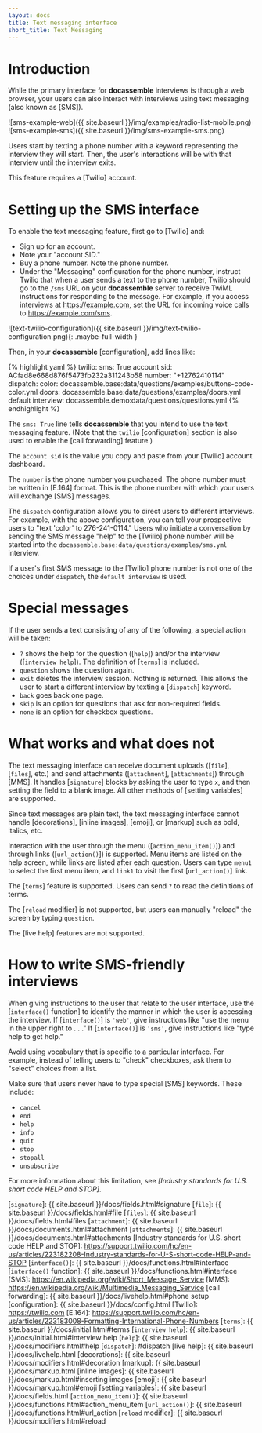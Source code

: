 ```yaml
---
layout: docs
title: Text messaging interface
short_title: Text Messaging
---
```


# Introduction

While the primary interface for **docassemble** interviews is through
a web browser, your users can also interact with interviews using text
messaging (also known as [SMS]).

![sms-example-web]({{ site.baseurl }}/img/examples/radio-list-mobile.png)
![sms-example-sms]({{ site.baseurl }}/img/sms-example-sms.png)

Users start by texting a phone number with a keyword representing the
interview they will start.  Then, the user's interactions will be with
that interview until the interview exits.

This feature requires a [Twilio] account.

# <a name="sms setup"></a>Setting up the SMS interface

To enable the text messaging feature, first go to [Twilio] and:

* Sign up for an account.
* Note your "account SID."
* Buy a phone number.  Note the phone number.
* Under the "Messaging" configuration for the phone number, instruct
  Twilio that when a user sends a text to the phone number, Twilio should go to
  the `/sms` URL on your **docassemble** server to receive TwiML
  instructions for responding to the message.  For example, if you access
  interviews at https://example.com, set the URL for incoming voice
  calls to https://example.com/sms.

![text-twilio-configuration]({{ site.baseurl }}/img/text-twilio-configuration.png){: .maybe-full-width }

Then, in your **docassemble** [configuration], add lines like:

{% highlight yaml %}
twilio:
  sms: True
  account sid: ACfad8e668d876f5473fb232a311243b58
  number: "+12762410114"
  dispatch:
    color: docassemble.base:data/questions/examples/buttons-code-color.yml
    doors: docassemble.base:data/questions/examples/doors.yml
  default interview: docassemble.demo:data/questions/questions.yml
{% endhighlight %}

The `sms: True` line tells **docassemble** that you intend to use the
text messaging feature.  (Note that the `twilio` [configuration]
section is also used to enable the [call forwarding] feature.)

The `account sid` is the value you copy and paste from your [Twilio]
account dashboard.

The `number` is the phone number you purchased.  The phone number
must be written in [E.164] format.  This is the phone number with
which your users will exchange [SMS] messages.

<a name="dispatch"></a>The `dispatch` configuration allows you to
direct users to different interviews.  For example, with the above
configuration, you can tell your prospective users to "text 'color' to
276-241-0114."  Users who initiate a conversation by sending the SMS
message "help" to the [Twilio] phone number will be started into the
`docassemble.base:data/questions/examples/sms.yml` interview.

If a user's first SMS message to the [Twilio] phone number is not one
of the choices under `dispatch`, the `default interview` is used.

# Special messages

If the user sends a text consisting of any of the following, a special
action will be taken:

* `?` shows the help for the question ([`help`]) and/or the interview
([`interview help`]).  The definition of [`terms`] is included.
* `question` shows the question again.
* `exit` deletes the interview session.  Nothing is returned.  This
  allows the user to start a different interview by texting a
  [`dispatch`] keyword.
* `back` goes back one page.
* `skip` is an option for questions that ask for non-required fields.
* `none` is an option for checkbox questions.

# What works and what does not

The text messaging interface can receive document uploads ([`file`],
[`files`], etc.) and send attachments ([`attachment`],
[`attachments`]) through [MMS].  It handles [`signature`] blocks by
asking the user to type `x`, and then setting the field to a blank
image.  All other methods of [setting variables] are supported.

Since text messages are plain text, the text messaging interface
cannot handle [decorations], [inline images], [emoji], or [markup]
such as bold, italics, etc.

Interaction with the user through the menu ([`action_menu_item()`])
and through links ([`url_action()`]) is supported.  Menu items are
listed on the help screen, while links are listed after each question.
Users can type `menu1` to select the first menu item, and `link1` to
visit the first [`url_action()`] link.

The [`terms`] feature is supported.  Users can send `?` to read the
definitions of terms.

The [`reload` modifier] is not supported, but users can manually
"reload" the screen by typing `question`.

The [live help] features are not supported.

# How to write SMS-friendly interviews

When giving instructions to the user that relate to the user
interface, use the [`interface()` function] to identify the manner in
which the user is accessing the interview.  If [`interface()`] is
`'web'`, give instructions like "use the menu in the upper right to
. . ."  If [`interface()`] is `'sms'`, give instructions like "type
help to get help."

Avoid using vocabulary that is specific to a particular interface.
For example, instead of telling users to "check" checkboxes, ask them
to "select" choices from a list.

Make sure that users never have to type special [SMS] keywords.  These
include:

* `cancel`
* `end`
* `help`
* `info`
* `quit`
* `stop`
* `stopall`
* `unsubscribe`

For more information about this limitation, see
_[Industry standards for U.S. short code HELP and STOP]_.

[`signature`]: {{ site.baseurl }}/docs/fields.html#signature
[`file`]: {{ site.baseurl }}/docs/fields.html#file
[`files`]: {{ site.baseurl }}/docs/fields.html#files
[`attachment`]: {{ site.baseurl }}/docs/documents.html#attachment
[`attachments`]: {{ site.baseurl }}/docs/documents.html#attachments
[Industry standards for U.S. short code HELP and STOP]: https://support.twilio.com/hc/en-us/articles/223182208-Industry-standards-for-U-S-short-code-HELP-and-STOP
[`interface()`]: {{ site.baseurl }}/docs/functions.html#interface
[`interface()` function]: {{ site.baseurl }}/docs/functions.html#interface
[SMS]: https://en.wikipedia.org/wiki/Short_Message_Service
[MMS]: https://en.wikipedia.org/wiki/Multimedia_Messaging_Service
[call forwarding]: {{ site.baseurl }}/docs/livehelp.html#phone setup
[configuration]: {{ site.baseurl }}/docs/config.html
[Twilio]: https://twilio.com
[E.164]: https://support.twilio.com/hc/en-us/articles/223183008-Formatting-International-Phone-Numbers
[`terms`]: {{ site.baseurl }}/docs/initial.html#terms
[`interview help`]: {{ site.baseurl }}/docs/initial.html#interview help
[`help`]: {{ site.baseurl }}/docs/modifiers.html#help
[`dispatch`]: #dispatch
[live help]: {{ site.baseurl }}/docs/livehelp.html
[decorations]: {{ site.baseurl }}/docs/modifiers.html#decoration
[markup]: {{ site.baseurl }}/docs/markup.html
[inline images]: {{ site.baseurl }}/docs/markup.html#inserting images
[emoji]: {{ site.baseurl }}/docs/markup.html#emoji
[setting variables]: {{ site.baseurl }}/docs/fields.html
[`action_menu_item()`]: {{ site.baseurl }}/docs/functions.html#action_menu_item
[`url_action()`]: {{ site.baseurl }}/docs/functions.html#url_action
[`reload` modifier]: {{ site.baseurl }}/docs/modifiers.html#reload
